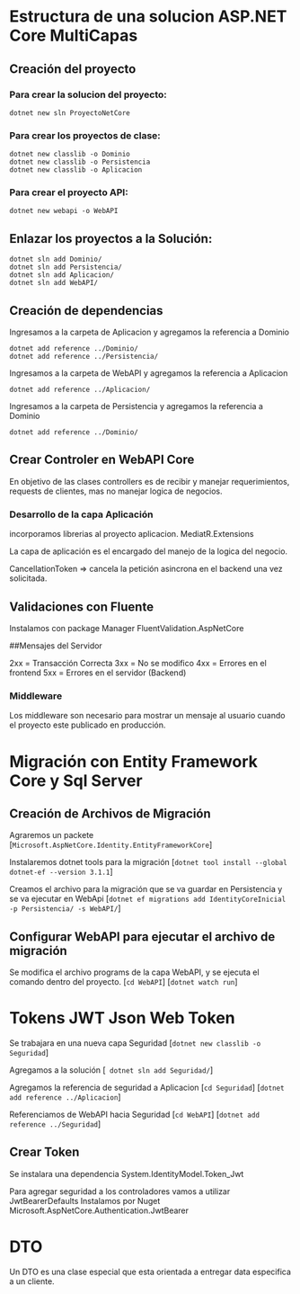 # Estructura de una solucion ASP.NET Core MultiCapas
## Creación del proyecto
### Para crear la solucion del proyecto:
~~~
dotnet new sln ProyectoNetCore
~~~

### Para crear los proyectos de clase:
~~~
dotnet new classlib -o Dominio
dotnet new classlib -o Persistencia
dotnet new classlib -o Aplicacion
~~~

### Para crear el proyecto API:
~~~
dotnet new webapi -o WebAPI
~~~

## Enlazar los proyectos a la Solución:
~~~
dotnet sln add Dominio/
dotnet sln add Persistencia/
dotnet sln add Aplicacion/
dotnet sln add WebAPI/
~~~

## Creación de dependencias
Ingresamos a la carpeta de Aplicacion y agregamos la referencia a Dominio
~~~
dotnet add reference ../Dominio/
dotnet add reference ../Persistencia/
~~~

Ingresamos a la carpeta de WebAPI y agregamos la referencia a Aplicacion
~~~
dotnet add reference ../Aplicacion/
~~~

Ingresamos a la carpeta de Persistencia y agregamos la referencia a Dominio
~~~
dotnet add reference ../Dominio/
~~~

## Crear Controler en WebAPI Core

En objetivo de las clases controllers es de recibir y manejar requerimientos, requests de  clientes, mas no manejar logica de negocios.

### Desarrollo de la capa Aplicación
incorporamos librerias al proyecto aplicacion.
MediatR.Extensions

La capa de aplicación es el encargado del manejo de la logica del negocio.

CancellationToken => cancela la petición asincrona en el backend una vez solicitada.

## Validaciones con Fluente

Instalamos con package Manager FluentValidation.AspNetCore

##Mensajes del Servidor

2xx = Transacción Correcta
3xx = No se modifico
4xx = Errores en el frontend 
5xx = Errores en el servidor (Backend)

### Middleware 
Los middleware son necesario para mostrar un mensaje al usuario cuando el proyecto este publicado en producción.

# Migración con Entity Framework Core y Sql Server
## Creación de Archivos de Migración

Agraremos un packete [`Microsoft.AspNetCore.Identity.EntityFrameworkCore`]

Instalaremos dotnet tools para la migración
[`dotnet tool install --global dotnet-ef --version 3.1.1`]

Creamos el archivo para la migración que se va guardar en Persistencia y se va ejecutar en WebApi
[`dotnet ef migrations add IdentityCoreInicial -p Persistencia/ -s WebAPI/`]

## Configurar WebAPI para ejecutar el archivo de migración
Se modifica el archivo programs de la capa WebAPI, y se ejecuta el comando dentro del proyecto.
[`cd WebAPI`]
[`dotnet watch run`]

# Tokens JWT Json Web Token
Se trabajara en una nueva capa Seguridad
[`dotnet new classlib -o Seguridad`]

Agregamos a la solución
[` dotnet sln add Seguridad/`]

Agregamos la referencia de seguridad a Aplicacion
[` cd Seguridad `]
[` dotnet add reference ../Aplicacion `]

Referenciamos de WebAPI hacia Seguridad
[` cd WebAPI `]
[` dotnet add reference ../Seguridad `]

## Crear Token
Se instalara una dependencia
System.IdentityModel.Token_Jwt

Para agregar seguridad a los controladores vamos a utilizar JwtBearerDefaults
Instalamos por Nuget
Microsoft.AspNetCore.Authentication.JwtBearer

# DTO 
Un DTO es una clase especial que esta orientada a entregar data especifica a un cliente.
~~~
~~~
~~~
~~~
~~~
~~~

